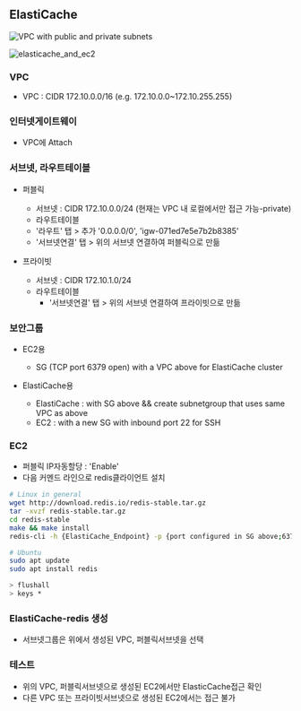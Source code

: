 

## ElastiCache

![VPC with public and private subnets](https://docs.aws.amazon.com/vpc/latest/userguide/images/nat-gateway-diagram.png)

![elasticache_and_ec2](https://docs.aws.amazon.com/AmazonElastiCache/latest/mem-ug/images/ElastiCache-inVPC-AccessedByEC2-SameVPC.png)


### VPC
- VPC : CIDR 172.10.0.0/16 (e.g. 172.10.0.0~172.10.255.255)


### 인터넷게이트웨이
- VPC에 Attach

### 서브넷, 라우트테이블
- 퍼블릭
  - 서브넷 : CIDR 172.10.0.0/24 (현재는 VPC 내 로컬에서만 접근 가능-private)
  - 라우트테이블
  - '라우트' 탭 > 추가 '0.0.0.0/0', 'igw-071ed7e5e7b2b8385'
  - '서브넷연결' 탭 > 위의 서브넷 연결하여 퍼블릭으로 만듦

- 프라이빗
  - 서브넷 : CIDR 172.10.1.0/24
  - 라우트테이블
    - '서브넷연결' 탭 > 위의 서브넷 연결하여 프라이빗으로 만듦

### 보안그룹
- EC2용
  - SG (TCP port 6379 open) with a VPC above for ElastiCache cluster

- ElastiCache용
  - ElastiCache : with SG above && create subnetgroup that uses same VPC as above
  - EC2 : with a new SG with inbound port 22 for SSH

### EC2
- 퍼블릭 IP자동할당 : 'Enable'
- 다음 커멘드 라인으로 redis클라이언트 설치

```sh
# Linux in general
wget http://download.redis.io/redis-stable.tar.gz
tar -xvzf redis-stable.tar.gz
cd redis-stable
make && make install
redis-cli -h {ElastiCache_Endpoint} -p {port configured in SG above;6379}

# Ubuntu
sudo apt update
sudo apt install redis

> flushall
> keys *
```


### ElastiCache-redis 생성
- 서브넷그룹은 위에서 생성된 VPC, 퍼블릭서브넷을 선택

### 테스트
- 위의 VPC, 퍼블릭서브넷으로 생성된 EC2에서만 ElasticCache접근 확인
- 다른 VPC 또는 프라이빗서브넷으로 생성된 EC2에서는 접근 불가
